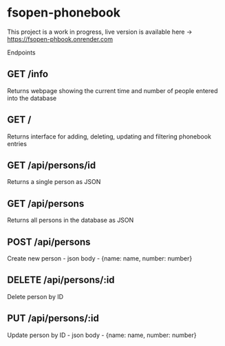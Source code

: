 # fsopen-phonebook
This project is a work in progress,
live version is available here ->
https://fsopen-phbook.onrender.com

Endpoints
## GET /info
Returns webpage showing the current time and number of people entered into the database

## GET /
Returns interface for adding, deleting, updating and filtering phonebook entries

## GET /api/persons/id
Returns a single person as JSON

## GET /api/persons
Returns all persons in the database as JSON

## POST /api/persons
Create new person - json body - {name: name, number: number}

## DELETE /api/persons/:id
Delete person by ID

## PUT /api/persons/:id
Update person by ID - json body - {name: name, number: number}
